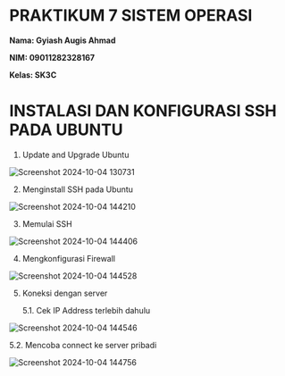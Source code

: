 # PRAKTIKUM 7 SISTEM OPERASI

**Nama: Gyiash Augis Ahmad**

**NIM: 09011282328167**

**Kelas: SK3C**

# INSTALASI DAN KONFIGURASI SSH PADA UBUNTU

1. Update and Upgrade Ubuntu

![Screenshot 2024-10-04 130731](https://github.com/user-attachments/assets/1ba1c397-7070-4c93-9080-578c44c5c5c3)

2. Menginstall SSH pada Ubuntu

![Screenshot 2024-10-04 144210](https://github.com/user-attachments/assets/a732c703-9e14-4bd1-bc2b-ea2ba0ae7602)

3. Memulai SSH

![Screenshot 2024-10-04 144406](https://github.com/user-attachments/assets/93e285be-198f-4362-92c7-73d3ab6b46e6)

4. Mengkonfigurasi Firewall

![Screenshot 2024-10-04 144528](https://github.com/user-attachments/assets/34ed1f03-8cba-4c48-b1a4-ef04fc45facf)


5. Koneksi dengan server

   5.1. Cek IP Address terlebih dahulu

![Screenshot 2024-10-04 144546](https://github.com/user-attachments/assets/4a1e0ac8-e954-4683-bcb1-8c726ba90029)


   5.2. Mencoba connect ke server pribadi

![Screenshot 2024-10-04 144756](https://github.com/user-attachments/assets/a88f73ad-523b-4aea-88c0-f5a29f533ef2)

